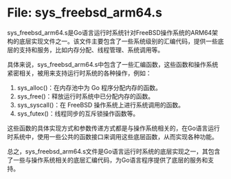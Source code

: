 # File: sys_freebsd_arm64.s

sys_freebsd_arm64.s是Go语言运行时系统针对FreeBSD操作系统的ARM64架构的底层实现文件之一。该文件主要包含了一些系统级别的汇编代码，提供一些底层的支持和服务，比如内存分配、线程管理、系统调用等。

具体来说，sys_freebsd_arm64.s中包含了一些汇编函数，这些函数和操作系统紧密相关，被用来支持运行时系统的各种操作，例如：

1.	sys_alloc()：在内存池中为 Go 程序分配内存的函数。
2.	sys_free()：释放运行时系统中已分配内存的函数。
3.	sys_syscall()：在 FreeBSD 操作系统上进行系统调用的函数。
4.	sys_futex()：线程同步的互斥锁操作函数等。

这些函数的具体实现方式和参数传递方式都是与操作系统相关的，在Go语言运行时系统中，使用一些公共的函数接口来调用这些底层函数，从而实现各种功能。

总之，sys_freebsd_arm64.s文件是Go语言运行时系统的底层实现之一，其包含了一些与操作系统相关的底层汇编代码，为Go语言程序提供了底层的服务和支持。

